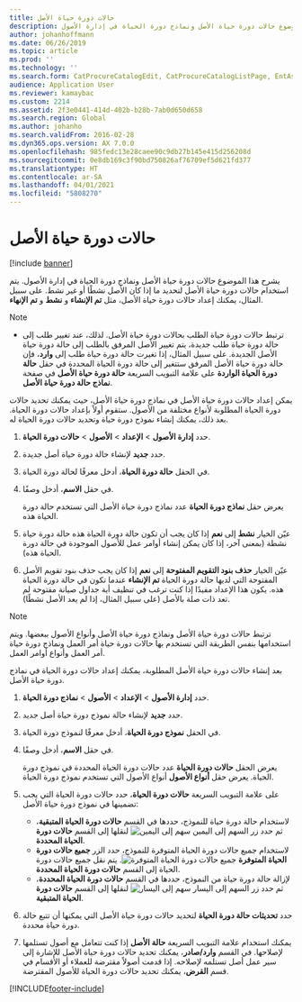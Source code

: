 ```yaml
---
title: حالات دورة حياة الأصل
description: يشرح هذا الموضوع حالات دورة حياة الأصل ونماذج دورة الحياة في إدارة الأصول.
author: johanhoffmann
ms.date: 06/26/2019
ms.topic: article
ms.prod: ''
ms.technology: ''
ms.search.form: CatProcureCatalogEdit, CatProcureCatalogListPage, EntAssetLifecycleModelStateNext, EntAssetObjectLifecycleState, EntAssetLifecycleStateUpdate, EntAssetObjectLifecycleModel
audience: Application User
ms.reviewer: kamaybac
ms.custom: 2214
ms.assetid: 2f3e0441-414d-402b-b28b-7ab0d650d658
ms.search.region: Global
ms.author: johanho
ms.search.validFrom: 2016-02-28
ms.dyn365.ops.version: AX 7.0.0
ms.openlocfilehash: 985fedc13e28caee90c9db27b145e415d256208d
ms.sourcegitcommit: 0e8db169c3f90bd750826af76709ef5d621fd377
ms.translationtype: HT
ms.contentlocale: ar-SA
ms.lasthandoff: 04/01/2021
ms.locfileid: "5808270"
---
```

# <a name="asset-lifecycle-states"></a>حالات دورة حياة الأصل

[!include [banner](../../includes/banner.md)]

 

يشرح هذا الموضوع حالات دورة حياة الأصل ونماذج دورة الحياة في إدارة الأصول. يتم استخدام حالات دورة حياة الأصل لتحديد ما إذا كان الأصل نشطًا أو غير نشط. على سبيل المثال، يمكنك إعداد حالات دورة حياة الأصل، مثل **تم الإنشاء** و **نشط** و **تم الإنهاء‬**.

> [!NOTE]
> - ترتبط حالات دورة حياة الطلب بحالات دورة حياة الأصل. لذلك، عند تغيير طلب إلى حالة دورة حياة طلب جديدة، يتم تغيير الأصل المرفق بالطلب إلى حالة دورة حياة الأصل الجديدة. على سبيل المثال، إذا تغيرت حالة دورة حياة طلب إلى **وارد**، فإن حالة دورة حياة الأصل المرفق ستتغير إلى حالة دورة الحياة المحددة في حقل **حالة دورة الحياة الواردة** على علامة التبويب السريعة **حالة دورة حياة الأصل** في صفحة **نماذج حالة دورة حياة الأصل**. 


يمكن إعداد حالات دورة حياة الأصل في نماذج دورة حياة الأصل، حيث يمكنك تحديد حالات دورة الحياة المطلوبة لأنواع مختلفة من الأصول. ستقوم أولاً بإعداد حالات دورة الحياة. بعد ذلك، يمكنك إنشاء نموذج دورة حياة وتحديد حالات دورة الحياة له.

1. حدد **إدارة الأصول** \> **الإعداد** \> **الأصول** \> **حالات دورة الحياة**.
2. حدد **جديد** لإنشاء حالة دورة حياة أصل جديدة.
3. في الحقل **حالة دورة الحياة**، أدخل معرفًا لحالة دورة الحياة.
4. في حقل **الاسم**، أدخل وصفًا.

    يعرض حقل **نماذج دورة الحياة** عدد نماذج دورة حياة الأصل التي تستخدم حالة دورة الحياة هذه.

5. عيّن الخيار **نشط** إلى **نعم** إذا كان يجب أن تكون حالة دورة الحياة هذه حالة دورة حياة نشطة (بمعنى آخر، إذا كان يمكن إنشاء أوامر عمل للأصول الموجودة في حالة دورة الحياة هذه).
6. عيّن الخيار **حذف بنود التقويم المفتوحة** إلى **نعم** إذا كان يجب حذف بنود تقويم الأصل المفتوحة التي لديها حالة دورة الحياة **تم الإنشاء** عندما تكون في حالة دورة الحياة هذه. يكون هذا الإعداد مفيدًا إذا كنت ترغب في تنظيف أية جداول صيانة مفتوحة لم تعد ذات صلة بالأصل (على سبيل المثال، إذا لم يعد الأصل نشطًا).

> [!NOTE]
> ترتبط حالات دورة حياة الأصل ونماذج دورة حياة الأصل وأنواع الأصول ببعضها. ويتم استخدامها بنفس الطريقة التي تستخدم بها حالات دورة حياة أمر العمل ونماذج دورة حياة أمر العمل وأنواع أوامر العمل. 


بعد إنشاء حالات دورة حياة الأصل المطلوبة، يمكنك إعداد حالات دورة الحياة في نماذج دورة حياة الأصل.

1. حدد **إدارة الأصول** \> **الإعداد** \> **الأصول** \> **نماذج دورة الحياة**.
2. حدد **جديد** لإنشاء حالة نموذج دورة حياة أصل جديد.
3. في الحقل **نموذج دورة الحياة**، أدخل معرفًا لنموذج دورة الحياة.
4. في حقل **الاسم**، أدخل وصفًا.

    يعرض الحقل **حالات دورة الحياة** عدد حالات دورة الحياة المحددة في نموذج دورة الحياة. يعرض حقل **أنواع الأصول** أنواع الأصول التي تستخدم نموذج دورة الحياة.

5. على علامة التبويب السريعة **حالات دورة الحياة**، حدد حالات دورة الحياة التي يجب تضمينها في نموذج دورة حياة الأصل:

    - لاستخدام حالة دورة حياة للنموذج، حددها في القسم **حالات دورة الحياة المتبقية**، ثم حدد زر السهم إلى اليمين ![سهم إلى اليمين](media/15-setup-for-objects.png) لنقلها إلى القسم **حالات دورة الحياة المحددة**.
    - لاستخدام جميع حالات دورة الحياة المتوفرة للنموذج، حدد الزر **جميع حالات دورة الحياة المتوفرة** ![جميع حالات دورة الحياة المتوفرة](media/20-setup-for-objects.png). يتم نقل جميع حالات دورة الحياة إلى القسم **حالات دورة الحياة المحددة**.
    - لإزالة حالة دورة حياة من النموذج، حددها في القسم **حالات دورة الحياة المحددة**، ثم حدد زر السهم إلى اليسار ![سهم إلى اليسار](media/16-setup-for-objects.png) لنقلها إلى القسم **حالات دورة الحياة المتبقية**.

6. حدد **تحديثات حالة دورة الحياة** لتحديد حالات دورة حياة الأصل التي يمكنها أن تتبع حالة دورة حياة محددة.
7. يمكنك استخدام علامة التبويب السريعة **حالة الأصل** إذا كنت تتعامل مع أصول تستلمها لإصلاحها. في القسم **وارد/صادر**، يمكنك تحديد حالات دورة حياة الأصل للإشارة إلى سير عمل أصل تستلمه لإصلاحه. إذا قدمت أصولاً مقترضة للعملاء أو الأقسام في قسم **القرض**، يمكنك تحديد حالات دورة الحياة للأصول المقترضة.


[!INCLUDE[footer-include](../../../includes/footer-banner.md)]